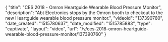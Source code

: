 {
    "title": "CES 2018 - Omron Heartguide Wearable Blood Pressure Monitor",
    "description": "Abt Electronics stops by the Omron booth to checkout to the new Heartguide wearable blood pressure monitor.",
    "videoid": "137390760",
    "date_created": "1515780637",
    "date_modified": "1515785883",
    "type": "captivate",
    "layout": "video",
    "url": "\/v\/ces-2018-omron-heartguide-wearable-blood-pressure-monitor\/137390760"
}